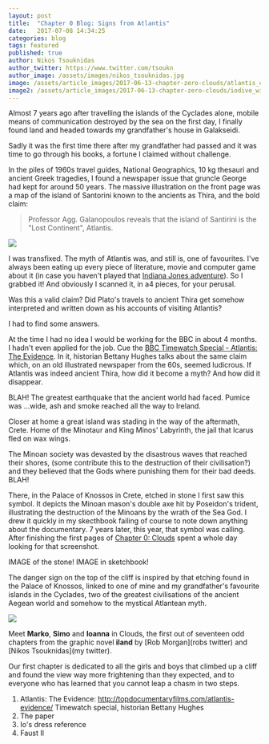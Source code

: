 ```yaml
---
layout: post
title:  "Chapter 0 Blog: Signs from Atlantis"
date:   2017-07-08 14:34:25
categories: blog
tags: featured
published: true
author: Nikos Tsouknidas
author_twitter: https://www.twitter.com/tsoukn
author_image: /assets/images/nikos_tsouknidas.jpg
image: /assets/article_images/2017-06-13-chapter-zero-clouds/atlantis_cover.jpg
image2: /assets/article_images/2017-06-13-chapter-zero-clouds/iodive_wide.jpg
---
```


Almost 7 years ago after travelling the islands of the Cyclades alone, mobile means of communication destroyed by the sea on the first day, I finally found land and headed towards my grandfather's house in Galakseidi. 

Sadly it was the first time there after my grandfather had passed and it was time to go through his books, a fortune I claimed without challenge.

In the piles of 1960s travel guides, National Geographics, 10 kg thesauri and ancient Greek tragedies, I found a newspaper issue that gruncle George had kept for around 50 years. The massive illustration on the front page was a map of the island of Santorini known to the ancients as Thira, and the bold claim:

> Professor Agg. Galanopoulos reveals that the island of Santirini is the "Lost Continent", Atlantis.

<a href="{{ page.image | prepend: site.baseurl }}" data-fluidbox>
  <img src="{{ page.image | prepend: site.baseurl }}"/>
</a>

I was transfixed. The myth of Atlantis was, and still is, one of favourites. I've always been eating up every piece of literature, movie and computer game about it (in case you haven't played that [Indiana Jones adventure][indiana-jones]). So I grabbed it! And obviously I scanned it, in a4 pieces, for your perusal.

Was this a valid claim? Did Plato's travels to ancient Thira get somehow interpreted and written down as his accounts of visiting Atlantis?

I had to find some answers.

At the time I had no idea I would be working for the BBC in about 4 months. I hadn't even applied for the job. Cue the [BBC Timewatch Special - Atlantis: The Evidence][atlantis-docu]. In it, historian Bettany Hughes talks about the same claim which, on an old illustrated newspaper from the 60s, seemed ludicrous. If Atlantis was indeed ancient Thira, how did it become a myth? And how did it disappear.

BLAH!
The greatest earthquake that the ancient world had faced. Pumice was ...wide, ash and smoke reached all the way to Ireland.

Closer at home a great island was stading in the way of the aftermath, Crete. Home of the Minotaur and King Minos' Labyrinth, the jail that Icarus fled on wax wings.  

The Minoan society was devasted by the disastrous waves that reached their shores, (some contribute this to the destruction of their civilisation?) and they believed that the Gods where punishing them for their bad deeds.
BLAH!

There, in the Palace of Knossos in Crete, etched in stone I first saw this symbol. It depicts the Minoan mason's double axe hit by Poseidon's trident, illustrating the destruction of the Minoans by the wrath of the Sea God. I drew it quickly in my skecthbook failing of course to note down anything about the documentary. 7 years later, this year, that symbol was calling. After finishing the first pages of [Chapter 0: Clouds](https://) spent a whole day looking for that screenshot.

IMAGE of the stone!
IMAGE in sketchbook!

The danger sign on the top of the cliff is inspired by that etching found in the Palace of Knossos, linked to one of mine and my grandfather's favourite islands in the Cyclades, two of the greatest civilisations of the ancient Aegean world and somehow to the mystical Atlantean myth.

<a href="{{ page.image2 | prepend: site.baseurl}}" data-fluidbox>
  <img src="{{ page.image2 | prepend: site.baseurl}}"/>
</a>

Meet **Marko**, **Simo** and **Ioanna** in Clouds, the first out of seventeen odd chapters from the graphic novel **iland** by [Rob Morgan](robs twitter) and [Nikos Tsouknidas](my twitter).

Our first chapter is dedicated to all the girls and boys that climbed up a cliff and found the view way more frightening than they expected, and to everyone who has learned that you cannot leap a chasm in two steps.

1. Atlantis: The Evidence: http://topdocumentaryfilms.com/atlantis-evidence/ Timewatch special, historian Bettany Hughes
1. The paper
1. Io's dress reference
1. Faust II

[indiana-jones]: https://en.wikipedia.org/wiki/Indiana_Jones_and_the_Fate_of_Atlantis
[atlantis-paper]: https://github.com/
[atlantis-docu]: http://topdocumentaryfilms.com/atlantis-evidence/
[io-dress]:   https://github.com/
[faust2]: https://github.com/